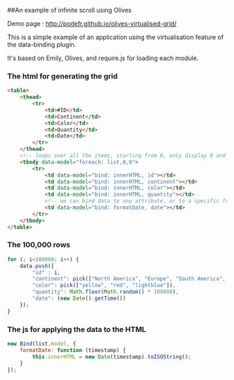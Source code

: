 ##An example of infinite scroll using Olives

Demo page : http://podefr.github.io/olives-virtualised-grid/


This is a simple example of an application using the virtualisation feature of the data-binding plugin.

It's based on Emily, Olives, and require.js for loading each module.

### The html for generating the grid

```html
<table>
	<thead>
		<tr>
			<td>#ID</td>
			<td>Continent</td>
			<td>Color</td>
			<td>Quantity</td>
			<td>Date</td>
		</tr>
	</thead>
	<!-- loops over all the items, starting from 0, only display 9 and virtualise the rest -->
	<tbody data-model="foreach: list,0,9">
		<tr>
			<td data-model="bind: innerHTML, id"></td>
			<td data-model="bind: innerHTML, continent"></td>
			<td data-model="bind: innerHTML, color"></td>
			<td data-model="bind: innerHTML, quantity"></td>
			<!-- we can bind data to any attribute, or to a specific formatter -->
			<td data-model="bind: formatDate, date"></td>
		</tr>
	</tbody>
</table>
```

### The 100,000 rows

```js
for (; i<100000; i++) {
	data.push({
		"id" : i,
		"continent": pick(["North America", "Europe", "South America", "Africa", "Antartica", "Australia", "Asia"]),
		"color": pick(["yellow", "red", "lightblue"]),
		"quantity": Math.floor(Math.random() * 100000),
		"date": (new Date().getTime())
	});
}
```

### The js for applying the data to the HTML

```js
new Bind(list.model, {
	formatDate: function (timestamp) {
		this.innerHTML = new Date(timestamp).toISOString();
	}
});
```


